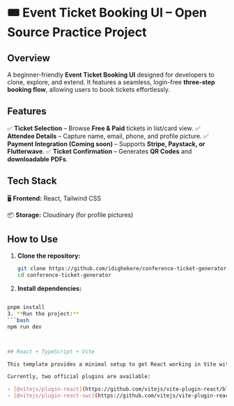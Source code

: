 
# 🎟️ Event Ticket Booking UI – Open Source Practice Project

## Overview
A beginner-friendly **Event Ticket Booking UI** designed for developers to clone, explore, and extend. It features a seamless, login-free **three-step booking flow**, allowing users to book tickets effortlessly.

## Features
✅ **Ticket Selection** – Browse **Free & Paid** tickets in list/card view.
✅ **Attendee Details** – Capture name, email, phone, and profile picture.
✅ **Payment Integration (Coming soon)** – Supports **Stripe, Paystack, or Flutterwave**.
✅ **Ticket Confirmation** – Generates **QR Codes** and **downloadable PDFs**.

## Tech Stack
🖥️ **Frontend:** React, Tailwind CSS
<!-- 🔗 **Backend (Optional):** Node.js & Express / Firebase Functions   -->
<!-- 💳 **Payments:** Stripe, Paystack, Flutterwave   -->
📦 **Storage:**  Cloudinary (for profile pictures)

## How to Use
1. **Clone the repository:**
   ```bash
   git clone https://github.com/idighekere/conference-ticket-generator.git
   cd conference-ticket-generator
2. **Install dependencies:**
  ```bash

  pnpm install
3. **Run the project:**
  ```bash
  npm run dev



## React + TypeScript + Vite

This template provides a minimal setup to get React working in Vite with HMR and some ESLint rules.

Currently, two official plugins are available:

- [@vitejs/plugin-react](https://github.com/vitejs/vite-plugin-react/blob/main/packages/plugin-react/README.md) uses [Babel](https://babeljs.io/) for Fast Refresh
- [@vitejs/plugin-react-swc](https://github.com/vitejs/vite-plugin-react-swc) uses [SWC](https://swc.rs/) for Fast Refresh
